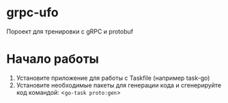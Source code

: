 # grpc-ufo
Пороект для тренировки с gRPC и protobuf

# Начало работы
 1. Установите приложение для работы с Taskfile (например task-go)
 2. Установите необходимые пакеты для генерации кода и сгенерируйте код командой:
   <`go-task proto:gen`>